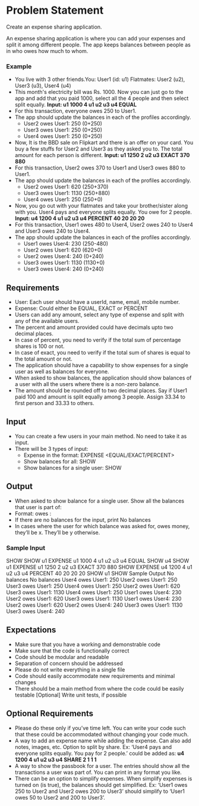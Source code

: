 # Problem Statement

Create an expense sharing application.

An expense sharing application is where you can add your expenses and split it among different people. The app keeps
balances between people as in who owes how much to whom.

### Example
- You live with 3 other friends.You: User1 (id: u1) Flatmates: User2 (u2), User3 (u3), User4 (u4)
- This month's electricity bill was Rs. 1000. Now you can just go to the app and add that you paid 1000, select all the 4
people and then select split equally. **Input: u1 1000 4 u1 u2 u3 u4 EQUAL**
- For this transaction, everyone owes 250 to User1. 
- The app should update the balances in each of the profiles accordingly.
  - User2 owes User1: 250 (0+250)
  - User3 owes User1: 250 (0+250)
  - User4 owes User1: 250 (0+250)
- Now, It is the BBD sale on Flipkart and there is an offer on your card. You buy a few stuffs for User2 and User3 as they asked you to.
The total amount for each person is different. **Input: u1 1250 2 u2 u3 EXACT 370 880**
- For this transaction, User2 owes 370 to User1 and User3 owes 880 to User1. 
- The app should update the balances in each of the profiles accordingly.
  * User2 owes User1: 620 (250+370)
  * User3 owes User1: 1130 (250+880)
  * User4 owes User1: 250 (250+0)
- Now, you go out with your flatmates and take your brother/sister along with you. User4 pays and everyone splits equally. You owe for 2 people.
**Input: u4 1200 4 u1 u2 u3 u4 PERCENT 40 20 20 20**
- For this transaction, User1 owes 480 to User4, User2 owes 240 to User4 and User3 owes 240 to User4.
- The app should update the balances in each of the profiles accordingly.
  * User1 owes User4: 230 (250-480)
  * User2 owes User1: 620 (620+0)
  * User2 owes User4: 240 (0+240)
  * User3 owes User1: 1130 (1130+0)
  * User3 owes User4: 240 (0+240)

## Requirements
- User: Each user should have a userId, name, email, mobile number. 
- Expense: Could either be EQUAL, EXACT or PERCENT 
- Users can add any amount, select any type of expense and split with any of the available users. 
- The percent and amount provided could have decimals upto two decimal places. 
- In case of percent, you need to verify if the total sum of percentage shares is 100 or not. 
- In case of exact, you need to verify if the total sum of shares is equal to the total amount or not. 
- The application should have a capability to show expenses for a single user as well as balances for everyone. 
- When asked to show balances, the application should show balances of a user with all the users where there is a non-zero
balance. 
- The amount should be rounded off to two decimal places. Say if User1 paid 100 and amount is split equally among 3
people. Assign 33.34 to first person and 33.33 to others.

## Input
- You can create a few users in your main method. No need to take it as input.
- There will be 3 types of input:
  - Expense in the format: EXPENSE <user-id-of-person-who-paid> <no-of-users> <space-separated-list-of-users> <EQUAL/EXACT/PERCENT> <space-separated-values-in-case-of-non-equal>
  - Show balances for all: SHOW
  - Show balances for a single user: SHOW <user-id>
  
## Output
  - When asked to show balance for a single user. Show all the balances that user is part of:
  - Format: <user-id-of-x> owes <user-id-of-y>: <amount>
  - If there are no balances for the input, print No balances
  - In cases where the user for which balance was asked for, owes money, they’ll be x. They’ll be y otherwise.
  ### Sample Input
  SHOW
  SHOW u1
  EXPENSE u1 1000 4 u1 u2 u3 u4 EQUAL
  SHOW u4
  SHOW u1
  EXPENSE u1 1250 2 u2 u3 EXACT 370 880
  SHOW
  EXPENSE u4 1200 4 u1 u2 u3 u4 PERCENT 40 20 20 20
  SHOW u1
  SHOW
  Sample Output
  No balances
  No balances
  User4 owes User1: 250
  User2 owes User1: 250
  User3 owes User1: 250
  User4 owes User1: 250
  User2 owes User1: 620
  User3 owes User1: 1130
  User4 owes User1: 250
  User1 owes User4: 230
  User2 owes User1: 620
  User3 owes User1: 1130
  User1 owes User4: 230
  User2 owes User1: 620
  User2 owes User4: 240
  User3 owes User1: 1130
  User3 owes User4: 240

## Expectations
  - Make sure that you have a working and demonstrable code
  - Make sure that the code is functionally correct
  - Code should be modular and readable
  - Separation of concern should be addressed
  - Please do not write everything in a single file
  - Code should easily accommodate new requirements and minimal changes
  - There should be a main method from where the code could be easily testable
  [Optional] Write unit tests, if possible

## Optional Requirements
  - Please do these only if you’ve time left. You can write your code such that these could be accommodated without changing
  your code much. 
  - A way to add an expense name while adding the expense. Can also add notes, images, etc.
Option to split by share. Ex: ‘User4 pays and everyone splits equally. You pay for 2 people.’ could be added as: **u4 1200
4 u1 u2 u3 u4 SHARE 2 1 1 1**
- A way to show the passbook for a user. The entries should show all the transactions a user was part of. You can print in
any format you like.
- There can be an option to simplify expenses. When simplify expenses is turned on (is true), the balances should get
simplified. Ex: ‘User1 owes 250 to User2 and User2 owes 200 to User3’ should simplify to ‘User1 owes 50 to User2 and 200
to User3’.